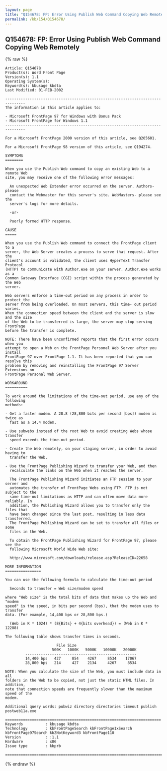 ```yaml
---
layout: page
title: "Q154678: FP: Error Using Publish Web Command Copying Web Remotely"
permalink: /kb/154/Q154678/
---
```


## Q154678: FP: Error Using Publish Web Command Copying Web Remotely

{% raw %}

	Article: Q154678
	Product(s): Word Front Page
	Version(s): 1.1
	Operating System(s): 
	Keyword(s): kbusage kbdta
	Last Modified: 01-FEB-2002
	
	-------------------------------------------------------------------------------
	The information in this article applies to:
	
	- Microsoft FrontPage 97 for Windows with Bonus Pack 
	- Microsoft FrontPage for Windows 1.1 
	-------------------------------------------------------------------------------
	
	For a Microsoft FrontPage 2000 version of this article, see Q205601.
	
	For a Microsoft FrontPage 98 version of this article, see Q194274.
	
	SYMPTOMS
	========
	
	When you use the Publish Web command to copy an existing Web to a remote Web
	site, you may receive one of the following error messages:
	
	  An unexpected Web Extender error occurred on the server. Authors- please
	  contact the Webmaster for this server's site. WebMasters- please see the
	  server's logs for more details.
	
	  -or-
	
	  Poorly formed HTTP response.
	
	CAUSE
	=====
	
	When you use the Publish Web command to connect the FrontPage client to a
	server, the Web Server creates a process to serve that request. After the
	client's account is validated, the client uses HyperText Transfer Protocol
	(HTTP) to communicate with Author.exe on your server. Author.exe works as a
	Common Gateway Interface (CGI) script within the process generated by the Web
	server.
	
	Web servers enforce a time-out period on any process in order to protect the
	server from being overloaded. On most servers, this time- out period varies.
	When the connection speed between the client and the server is slow and the size
	of the Web to be transferred is large, the server may stop serving FrontPage
	before the transfer is complete.
	
	NOTE: There have been unconfirmed reports that the first error occurs when you
	attempt to open a Web on the FrontPage Personal Web Server after you install
	FrontPage 97 over FrontPage 1.1. It has been reported that you can resolve this
	problem by removing and reinstalling the FrontPage 97 Server Extensions on
	FrontPage Personal Web Server.
	
	WORKAROUND
	==========
	
	To work around the limitations of the time-out period, use any of the following
	methods:
	
	- Get a faster modem. A 28.8 (28,800 bits per second [bps]) modem is twice as
	  fast as a 14.4 modem.
	
	- Use subwebs instead of the root Web to avoid creating Webs whose transfer
	  speed exceeds the time-out period.
	
	- Create the Web remotely, on your staging server, in order to avoid having to
	  transfer the Web.
	
	- Use the FrontPage Publishing Wizard to transfer your Web, and then
	  recalculate the links on the Web when it reaches the server.
	
	  The FrontPage Publishing Wizard initiates an FTP session to your server and
	  automates the transfer of FrontPage Webs using FTP. FTP is not subject to the
	  same time-out limitations as HTTP and can often move data more reliably. In
	  addition, the Publishing Wizard allows you to transfer only the files that
	  have been changed since the last post, resulting in less data transferred.
	  The FrontPage Publishing Wizard can be set to transfer all files or some
	  files in the Web.
	
	  To obtain the FrontPage Publishing Wizard for FrontPage 97, please see the
	  following Microsoft World Wide Web site:
	
	  http://www.microsoft.com/downloads/release.asp?ReleaseID=22658
	
	MORE INFORMATION
	================
	
	You can use the following formula to calculate the time-out period
	
	  Seconds to transfer = Web size/modem speed
	
	where "Web size" is the total bits of data that makes up the Web and "modem
	speed" is the speed, in bits per second (bps), that the modem uses to transfer
	data. (For example, 14,400 bps or 28,800 bps.)
	
	  (Web in K * 1024) * (8{Bits} + 4{bits overhead}) = (Web in K * 12288)
	
	The following table shows transfer times in seconds.
	
	                       File Size
	                     500K   1000K   5000K   10000K   20000K
	         --------------------------------------------------
	         14,400 bps   427     854    4267     8534    17067
	         28,800 bps   214     427    2134     4267     8534
	
	NOTE: When you calculate the size of the Web, you must include data in all
	folders in the Web to be copied, not just the static HTML files. In addition,
	note that connection speeds are frequently slower than the maximum speed of the
	modem.
	
	Additional query words: pubwiz directory directories timeout publish postweb11a.exe
	
	======================================================================
	Keywords          : kbusage kbdta 
	Technology        : kbFrontPageSearch kbFrontPage1xSearch kbFrontPage97Search kbZNotKeyword3 kbFrontPage110
	Version           : :1.1
	Hardware          : x86
	Issue type        : kbprb
	
	=============================================================================
	

{% endraw %}
